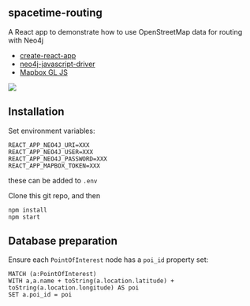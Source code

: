 ## spacetime-routing

A React app to demonstrate how to use OpenStreetMap data for routing with Neo4j

* [create-react-app](https://github.com/facebook/create-react-app)
* [neo4j-javascript-driver](https://github.com/neo4j/neo4j-javascript-driver)
* [Mapbox GL JS](https://www.mapbox.com/mapbox-gl-js/api/)


![](img/routing.gif)

## Installation 

Set environment variables:

```
REACT_APP_NEO4J_URI=XXX
REACT_APP_NEO4J_USER=XXX
REACT_APP_NEO4J_PASSWORD=XXX
REACT_APP_MAPBOX_TOKEN=XXX
```

these can be added to `.env`

Clone this git repo, and then

```
npm install
npm start
```

## Database preparation

Ensure each `PointOfInterest` node has a `poi_id` property set:

```
MATCH (a:PointOfInterest)
WITH a,a.name + toString(a.location.latitude) + toString(a.location.longitude) AS poi
SET a.poi_id = poi
```

